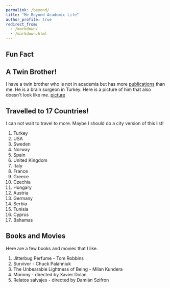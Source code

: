 ```yaml
---
permalink: /beyond/
title: "Me Beyond Academic Life"
author_profile: true
redirect_from: 
  - /markdown/
  - /markdown.html
---
```

## Fun Fact
## A Twin Brother!
I have a twin brother who is not in academia but has more [publications](https://pubmed.ncbi.nlm.nih.gov/?term=Alpergin+baran) than me. He is a brain surgeon in Turkey. Here is a picture of him that also doesn't look like me.
[picture](barok.jpeg)

## Travelled to 17 Countries!

I can not wait to travel to more. Maybe I should do a city version of this list!
  1. Turkey
  2. USA
  3. Sweden
  4. Norway
  5. Spain
  6. United Kingdom
  7. Italy
  8. France
  9. Greece
  10. Czechia
  11. Hungary
  12. Austria
  13. Germany
  14. Serbia
  15. Tunisia
  16. Cyprus
  17. Bahamas

## Books and Movies 

Here are a few books and movies that I like.

  1. Jitterbug Perfume - Tom Robbins
  2. Survivor - Chuck Palahniuk
  3. The Unbearable Lightness of Being - Milan Kundera
  4. Mommy - directed by Xavier Dolan
  5. Relatos salvajes - directed by Damián Szifron

